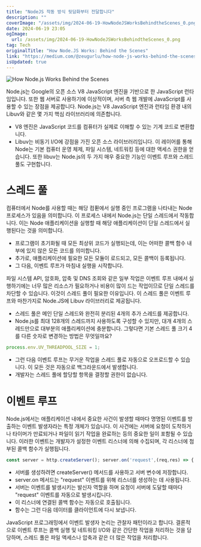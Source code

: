 ```yaml
---
title: "NodeJS 작동 방식 뒷담화부터 전달합니다"
description: ""
coverImage: "/assets/img/2024-06-19-HowNodeJSWorksBehindtheScenes_0.png"
date: 2024-06-19 23:05
ogImage: 
  url: /assets/img/2024-06-19-HowNodeJSWorksBehindtheScenes_0.png
tag: Tech
originalTitle: "How Node.JS Works: Behind the Scenes"
link: "https://medium.com/@zeugurlu/how-node-js-works-behind-the-scenes-61b915cc7e72"
isUpdated: true
---
```






![How Node.js Works Behind the Scenes](/assets/img/2024-06-19-HowNodeJSWorksBehindtheScenes_0.png)

Node.js는 Google의 오픈 소스 V8 JavaScript 엔진을 기반으로 한 JavaScript 런타임입니다. 또한 웹 서버로 사용하기에 이상적이며, 서버 측 웹 개발에 JavaScript를 사용할 수 있는 장점을 제공합니다. Node.js는 V8 JavaScript 엔진과 런타임 환경 내의 Libuv와 같은 몇 가지 핵심 라이브러리에 의존합니다.

- V8 엔진은 JavaScript 코드를 컴퓨터가 실제로 이해할 수 있는 기계 코드로 변환합니다.
- Libuv는 비동기 I/O에 강점을 가진 오픈 소스 라이브러리입니다. 이 레이어를 통해 Node는 기본 컴퓨터 운영 체제, 파일 시스템, 네트워킹 등에 대한 액세스 권한을 얻습니다. 또한 libuv는 Node.js의 두 가지 매우 중요한 기능인 이벤트 루프와 스레드 풀도 구현합니다.

# 스레드 풀


<div class="content-ad"></div>

컴퓨터에서 Node를 사용할 때는 해당 컴퓓에서 실행 중인 프로그램을 나타내는 Node 프로세스가 있음을 의미합니다. 이 프로세스 내에서 Node.js는 단일 스레드에서 작동합니다. 이는 Node 애플리케이션을 실행할 때 해당 애플리케이션이 단일 스레드에서 실행된다는 것을 의미합니다. 

- 프로그램이 초기화될 때 모든 최상위 코드가 실행되는데, 이는 어떠한 콜백 함수 내부에 있지 않은 모든 코드를 의미합니다.
- 추가로, 애플리케이션에 필요한 모든 모듈이 로드되고, 모든 콜백이 등록됩니다.
- 그 다음, 이벤트 루프가 마침내 실행을 시작합니다.

파일 시스템 API, 암호화, 압축 및 DNS 조회와 같은 일부 작업은 이벤트 루프 내에서 실행하기에는 너무 많은 리소스가 필요하거나 비용이 많이 드는 작업이므로 단일 스레드를 차단할 수 있습니다. 이것이 스레드 풀이 필요한 이유입니다. 이 스레드 풀은 이벤트 루프와 마찬가지로 Node.JS에 Libuv 라이브러리로 제공됩니다.

- 스레드 풀은 메인 단일 스레드와 완전히 분리된 4개의 추가 스레드를 제공합니다.
- Node.js를 최대 128개의 스레드까지 사용하도록 구성할 수 있지만, 대개 4개의 스레드만으로 대부분의 애플리케이션에 충분합니다. 그렇다면 기본 스레드 풀 크기 4를 다른 숫자로 변경하는 방법은 무엇일까요?

<div class="content-ad"></div>

```js
process.env.UV_THREADPOOL_SIZE = 1;
```

- 그런 다음 이벤트 루프는 무거운 작업을 스레드 풀로 자동으로 오프로드할 수 있습니다. 이 모든 것은 자동으로 백그라운드에서 발생합니다.
- 개발자는 스레드 풀에 할당할 항목을 결정할 권한이 없습니다.

# 이벤트 루프

Node.js에서는 애플리케이션 내에서 중요한 사건이 발생할 때마다 명명된 이벤트를 방출하는 이벤트 발생자라는 특정 개체가 있습니다. 이 사건에는 서버에 요청이 도착하거나 타이머가 만료되거나 파일이 읽기 작업을 완료하는 등의 중요한 일이 포함될 수 있습니다. 이러한 이벤트는 개발자가 설정한 이벤트 리스너에 의해 수집되며, 각 리스너에 첨부된 콜백 함수가 실행됩니다.


<div class="content-ad"></div>

```js
const server = http.createServer(); server.on('request',(req,res) => { res.end('Request received'); });
```

- 서버를 생성하려면 createServer() 메서드를 사용하고 서버 변수에 저장합니다.
- server.on 메서드는 "request" 이벤트를 위해 리스너를 생성하는 데 사용됩니다.
- 서버는 이벤트를 발생시키는 발신자 역할을 하며 요청이 서버에 도달할 때마다 "request" 이벤트를 자동으로 발생시킵니다.
- 이 리스너에 연결된 콜백 함수는 자동으로 호출됩니다.
- 함수는 그런 다음 데이터를 클라이언트에 다시 보냅니다.

JavaScript 프로그래밍에서 이벤트 발생자 논리는 관찰자 패턴이라고 합니다. 결론적으로 이벤트 루프는 콜백 실행 및 네트워킹 I/O와 같은 간단한 작업을 처리하는 것을 담당하며, 스레드 풀은 파일 액세스나 압축과 같은 더 많은 작업을 처리합니다.